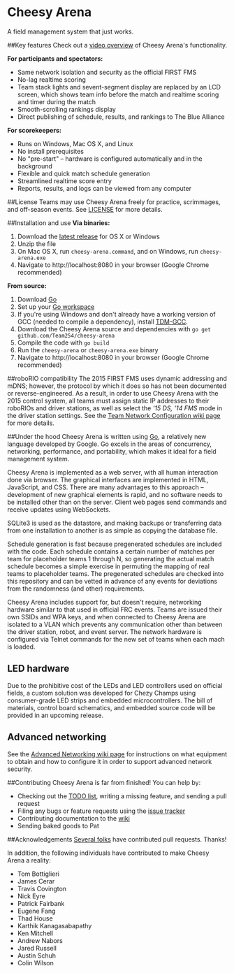 Cheesy Arena
============
A field management system that just works.

##Key features
Check out a [video overview](http://video.team254.com/watch/Z5ZWI2cDqsvVe--AjHhePAHlOhLK8MT0) of Cheesy Arena's functionality.

**For participants and spectators:**

* Same network isolation and security as the official FIRST FMS
* No-lag realtime scoring
* Team stack lights and sevent-segment display are replaced by an LCD screen, which shows team info before the match and realtime scoring and timer during the match
* Smooth-scrolling rankings display
* Direct publishing of schedule, results, and rankings to The Blue Alliance

**For scorekeepers:**

* Runs on Windows, Mac OS X, and Linux
* No install prerequisites
* No "pre-start" &ndash; hardware is configured automatically and in the background
* Flexible and quick match schedule generation
* Streamlined realtime score entry
* Reports, results, and logs can be viewed from any computer

##License
Teams may use Cheesy Arena freely for practice, scrimmages, and off-season events. See [LICENSE](LICENSE) for more details.

##Installation and use
**Via binaries:**

1. Download the [latest release](https://github.com/Team254/cheesy-arena/releases) for OS X or Windows
1. Unzip the file
1. On Mac OS X, run `cheesy-arena.command`, and on Windows, run `cheesy-arena.exe`
1. Navigate to http://localhost:8080 in your browser (Google Chrome recommended)

**From source:**

1. Download [Go](http://golang.org/doc/install)
1. Set up your [Go workspace](http://golang.org/doc/code.html)
1. If you're using Windows and don't already have a working version of GCC (needed to compile a dependency), install [TDM-GCC](http://tdm-gcc.tdragon.net).
1. Download the Cheesy Arena source and dependencies with `go get github.com/Team254/cheesy-arena`
1. Compile the code with `go build`
1. Run the `cheesy-arena` or `cheesy-arena.exe` binary
1. Navigate to http://localhost:8080 in your browser (Google Chrome recommended)

##roboRIO compatibility
The 2015 FIRST FMS uses dynamic addressing and mDNS; however, the protocol by which it does so has not been documented or reverse-engineered.
As a result, in order to use Cheesy Arena with the 2015 control system, all teams must assign static IP addresses to their roboRIOs and driver stations,
as well as select the *'15 DS, '14 FMS* mode in the driver station settings. See the
[Team Network Configuration wiki page](https://github.com/Team254/cheesy-arena/wiki/Team-Network-Configuration) for more details.

##Under the hood
Cheesy Arena is written using [Go](http://golang.org), a relatively new language developed by Google. Go excels in the areas of concurrency, networking, performance, and portability, which makes it ideal for a field management system.

Cheesy Arena is implemented as a web server, with all human interaction done via browser. The graphical interfaces are implemented in HTML, JavaScript, and CSS. There are many advantages to this approach &ndash; development of new graphical elements is rapid, and no software needs to be installed other than on the server. Client web pages send commands and receive updates using WebSockets.

SQLite3 is used as the datastore, and making backups or transferring data from one installation to another is as simple as copying the database file.

Schedule generation is fast because pregenerated schedules are included with the code. Each schedule contains a certain number of matches per team for placeholder teams 1 through N, so generating the actual match schedule becomes a simple exercise in permuting the mapping of real teams to placeholder teams. The pregenerated schedules are checked into this repository and can be vetted in advance of any events for deviations from the randomness (and other) requirements.

Cheesy Arena includes support for, but doesn't require, networking hardware similar to that used in official FRC events. Teams are issued their own SSIDs and WPA keys, and when connected to Cheesy Arena are isolated to a VLAN which prevents any communication other than between the driver station, robot, and event server. The network hardware is configured via Telnet commands for the new set of teams when each mach is loaded.

## LED hardware
Due to the prohibitive cost of the LEDs and LED controllers used on official fields, a custom solution was developed for Chezy Champs using consumer-grade LED strips and embedded microcontrollers. The bill of materials, control board schematics, and embedded source code will be provided in an upcoming release.

## Advanced networking
See the [Advanced Networking wiki page](https://github.com/Team254/cheesy-arena/wiki/Advanced-Networking) for instructions on what equipment to obtain and how to configure it in order to support advanced network security.

##Contributing
Cheesy Arena is far from finished! You can help by:

* Checking out the [TODO list](TODO.md), writing a missing feature, and sending a pull request
* Filing any bugs or feature requests using the [issue tracker](https://github.com/Team254/cheesy-arena/issues)
* Contributing documentation to the [wiki](https://github.com/Team254/cheesy-arena/wiki)
* Sending baked goods to Pat

##Acknowledgements
[Several folks](https://github.com/Team254/cheesy-arena/graphs/contributors) have contributed pull requests. Thanks!

In addition, the following individuals have contributed to make Cheesy Arena a reality:

* Tom Bottiglieri
* James Cerar
* Travis Covington
* Nick Eyre
* Patrick Fairbank
* Eugene Fang
* Thad House
* Karthik Kanagasabapathy
* Ken Mitchell
* Andrew Nabors
* Jared Russell
* Austin Schuh
* Colin Wilson
